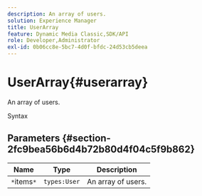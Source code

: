```yaml
---
description: An array of users.
solution: Experience Manager
title: UserArray
feature: Dynamic Media Classic,SDK/API
role: Developer,Administrator
exl-id: 0b06cc8e-5bc7-4d0f-bfdc-24d53cb5deea
---
```

# UserArray{#userarray}

An array of users.

 Syntax 

## Parameters {#section-2fc9bea56b6d4b72b80d4f04c5f9b862}

|  Name  | Type  | Description  |
|---|---|---|
|  `*`items`*`  | `types:User`  | An array of users.  |
